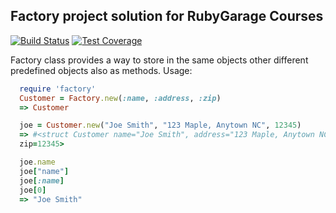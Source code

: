## Factory project solution for RubyGarage Courses
[![Build Status](https://travis-ci.org/alexbutirskiy/factory.svg?branch=master)](https://travis-ci.org/alexbutirskiy/factory)
[![Test Coverage](https://codeclimate.com/github/alexbutirskiy/factory/badges/coverage.svg)](https://codeclimate.com/github/alexbutirskiy/factory/coverage)

Factory class provides a way to store in the same objects other different predefined objects also as methods.
Usage:
```ruby
  require 'factory'
  Customer = Factory.new(:name, :address, :zip)
  => Customer

  joe = Customer.new("Joe Smith", "123 Maple, Anytown NC", 12345)
  => #<struct Customer name="Joe Smith", address="123 Maple, Anytown NC",
  zip=12345>

  joe.name
  joe["name"]
  joe[:name]
  joe[0]
  => "Joe Smith"
  ```
